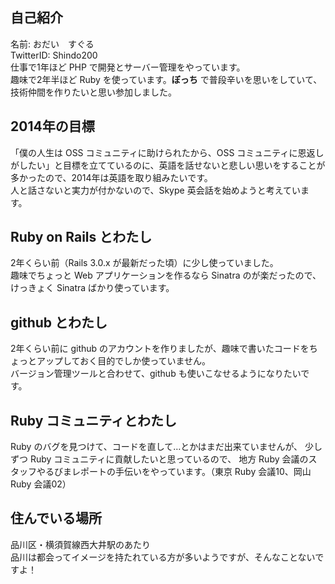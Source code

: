 ## 自己紹介
名前: おだい　すぐる  
TwitterID: Shindo200  
仕事で1年ほど PHP で開発とサーバー管理をやっています。  
趣味で2年半ほど Ruby を使っています。**ぼっち** で普段辛いを思いをしていて、技術仲間を作りたいと思い参加しました。

## 2014年の目標
「僕の人生は OSS コミュニティに助けられたから、OSS コミュニティに恩返しがしたい」と目標を立てているのに、英語を話せないと悲しい思いをすることが多かったので、2014年は英語を取り組みたいです。  
人と話さないと実力が付かないので、Skype 英会話を始めようと考えています。

## Ruby on Rails とわたし
2年くらい前（Rails 3.0.x が最新だった頃）に少し使っていました。  
趣味でちょっと Web アプリケーションを作るなら Sinatra のが楽だったので、けっきょく Sinatra ばかり使っています。  

## github とわたし
2年くらい前に github のアカウントを作りましたが、趣味で書いたコードをちょっとアップしておく目的でしか使っていません。  
バージョン管理ツールと合わせて、github も使いこなせるようになりたいです。  

## Ruby コミュニティとわたし
Ruby のバグを見つけて、コードを直して…とかはまだ出来ていませんが、
少しずつ Ruby コミュニティに貢献したいと思っているので、
地方 Ruby 会議のスタッフやるびまレポートの手伝いをやっています。（東京 Ruby 会議10、岡山 Ruby 会議02）

## 住んでいる場所
品川区・横須賀線西大井駅のあたり  
品川は都会ってイメージを持たれている方が多いようですが、そんなことないですよ！
